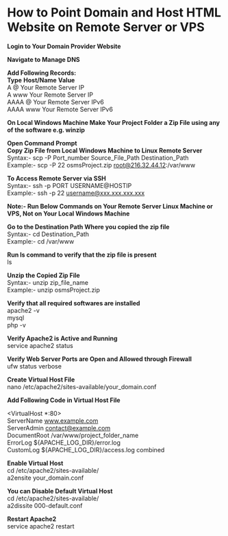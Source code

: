 # **How to Point Domain and Host HTML Website on Remote Server or VPS**  

**Login to Your Domain Provider Website**  

**Navigate to Manage DNS**  

**Add Following Records:**  
**Type**	     **Host/Name**	                **Value**    
A	            @	                    Your Remote Server IP  
A	            www	                    Your Remote Server IP  
AAAA	        @	                    Your Remote Server IPv6  
AAAA	        www	                    Your Remote Server IPv6  

**On Local Windows Machine Make Your Project Folder a Zip File using any of the software e.g. winzip**  

**Open Command Prompt**  
**Copy Zip File from Local Windows Machine to Linux Remote Server**  
Syntax:- scp -P Port_number Source_File_Path Destination_Path  
Example:- scp -P 22 osmsProject.zip root@216.32.44.12:/var/www  


**To Access Remote Server via SSH**  
Syntax:- ssh -p PORT USERNAME@HOSTIP  
Example:- ssh -p 22 username@xxx.xxx.xxx.xxx  

**Note:- Run Below Commands on Your Remote Server Linux Machine or VPS, Not on Your Local Windows Machine**  

**Go to the Destination Path Where you copied the zip file**  
Syntax:- cd Destination_Path  
Example:- cd /var/www  

**Run ls command to verify that the zip file is present**  
ls  

**Unzip the Copied Zip File**  
Syntax:- unzip zip_file_name  
Example:- unzip osmsProject.zip  

**Verify that all required softwares are installed**  
apache2 -v  
mysql  
php -v  

**Verify Apache2 is Active and Running**  
service apache2 status  

**Verify Web Server Ports are Open and Allowed through Firewall**  
ufw status verbose  

**Create Virtual Host File**  
nano /etc/apache2/sites-available/your_domain.conf  

**Add Following Code in Virtual Host File**  

<VirtualHost *:80>  
    ServerName www.example.com  
    ServerAdmin contact@example.com  
    DocumentRoot /var/www/project_folder_name  
    ErrorLog ${APACHE_LOG_DIR}/error.log  
    CustomLog ${APACHE_LOG_DIR}/access.log combined  
</VirtualHost>  
  
**Enable Virtual Host**  
cd /etc/apache2/sites-available/  
a2ensite your_domain.conf  

**You can Disable Default Virtual Host**  
cd /etc/apache2/sites-available/  
a2dissite 000-default.conf

**Restart Apache2**  
service apache2 restart  